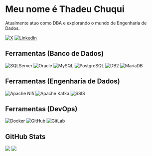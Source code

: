 # Meu nome é Thadeu Chuqui

Atualmente atuo como DBA e explorando o mundo de Engenharia de Dados.

[![X](https://img.shields.io/badge/-000000?style=for-the-badge&logo=X&logoColor=white)](https://x.com/thadeuchuqui)
[![LinkedIn](https://img.shields.io/badge/LinkedIn-000000?style=for-the-badge&logo=LinkedIn&logoColor=white)](https://www.linkedin.com/in/thadeuchuqui)

## Ferramentas (Banco de Dados)

![SQLServer](https://img.shields.io/badge/SQLServer-0078d4?style=flat&logo=microsoft&logoColor=white)
![Oracle](https://img.shields.io/badge/Oracle-ffcc10?style=flat&logo=totvs&logoColor=white)
![MySQL](https://img.shields.io/badge/MySQL-3e6e93?style=flat&logo=MySQL&logoColor=white)
![PostgreSQL](https://img.shields.io/badge/PostgreSQL-336791?style=flat&logo=Postgresql&logoColor=white)
![DB2](https://img.shields.io/badge/DB2-0199be?style=flat&logo=totvs&logoColor=white)
![MariaDB](https://img.shields.io/badge/MariaDB-ba7257?style=flat&logo=MariaDB&logoColor=white)

## Ferramentas (Engenharia de Dados)

![Apache Nifi](https://img.shields.io/badge/Apache_Nifi-379ad6?style=flat&logo=csswizardry&logoColor=white)
![Apache Kafka](https://img.shields.io/badge/Apache_Kafka-ce6b9c?style=flat&logo=sass&logoColor=white)
![SSIS](https://img.shields.io/badge/SSIS-e97104?style=plastic&logo=OpenJDK&logoColor=white)

## Ferramentas (DevOps)

![Docker](https://img.shields.io/badge/Docker-119fed?style=flat&logo=docker&logoColor=white)
![GitHub](https://img.shields.io/badge/GitHub-080808?style=flat&logo=github&logoColor=white)
![GitLab](https://img.shields.io/badge/GitLab-e34930?style=flat&logo=gitlab&logoColor=white)


## GitHub Stats

![](https://github-readme-stats.vercel.app/api/top-langs/?username=tchuqui&theme=dracula&hide_border=false&include_all_commits=true&count_private=true&layout=compact)
![](https://github-readme-stats.vercel.app/api?username=tchuqui&theme=dracula&hide_border=false&include_all_commits=true&count_private=true) 

